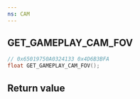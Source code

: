 ```yaml
---
ns: CAM
---
```

## GET_GAMEPLAY_CAM_FOV

```c
// 0x65019750A0324133 0x4D6B3BFA
float GET_GAMEPLAY_CAM_FOV();
```


## Return value
